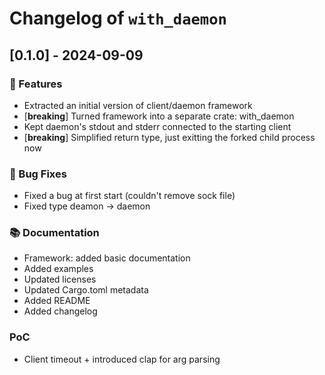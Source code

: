 # Changelog of `with_daemon`

## [0.1.0] - 2024-09-09

### 🚀 Features

- Extracted an initial version of client/daemon framework
- [**breaking**] Turned framework into a separate crate: with_daemon
- Kept daemon's stdout and stderr connected to the starting client
- [**breaking**] Simplified return type, just exitting the forked child process now

### 🐛 Bug Fixes

- Fixed a bug at first start (couldn't remove sock file)
- Fixed type deamon -> daemon

### 📚 Documentation

- Framework: added basic documentation
- Added examples
- Updated licenses
- Updated Cargo.toml metadata
- Added README
- Added changelog

### PoC

- Client timeout + introduced clap for arg parsing

<!-- generated by git-cliff -->
